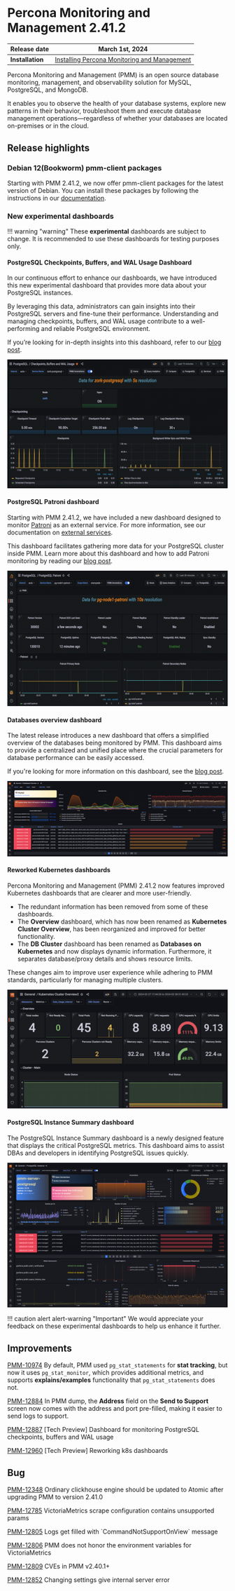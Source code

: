 # Percona Monitoring and Management 2.41.2

| **Release date** | March 1st, 2024                                                                                   |
| ----------------- | ----------------------------------------------------------------------------------------------- |
| **Installation** | [Installing Percona Monitoring and Management](https://www.percona.com/software/pmm/quickstart) |

Percona Monitoring and Management (PMM) is an open source database monitoring, management, and observability solution for MySQL, PostgreSQL, and MongoDB.

It enables you to observe the health of your database systems, explore new patterns in their behavior, troubleshoot them and execute database management operations—regardless of whether your databases are located on-premises or in the cloud.

## Release highlights


### Debian 12(Bookworm) pmm-client packages

Starting with PMM 2.41.2, we now offer pmm-client packages for the latest version of Debian. You can install these packages by following the instructions in our [documentation](https://docs.percona.com/percona-monitoring-and-management/setting-up/client/index.html#package-manager).

### New experimental dashboards

!!! warning "warning"
    These **experimental** dashboards are subject to change. It is recommended to use these dashboards for testing purposes only.

#### PostgreSQL Checkpoints, Buffers, and WAL Usage Dashboard

In our continuous effort to enhance our dashboards, we have introduced this new experimental dashboard that provides more data about your PostgreSQL instances.

By leveraging this data, administrators can gain insights into their PostgreSQL servers and fine-tune their performance. Understanding and managing checkpoints, buffers, and WAL usage contribute to a well-performing and reliable PostgreSQL environment.

If you’re looking for in-depth insights into this dashboard, refer to our [blog post](https://www.percona.com/blog/postgresql-checkpoints-buffers-and-wal-usage-with-percona-monitoring-and-management/).

![!image](../_images/pg_checkpoints_buffers_wal_dashboard.png)

#### PostgreSQL Patroni dashboard

Starting with PMM 2.41.2, we have included a new dashboard designed to monitor [Patroni](https://patroni.readthedocs.io/en/latest/) as an external service. For more information, see our documentation on [external services](https://docs.percona.com/percona-monitoring-and-management/setting-up/client/external.html).

This dashboard facilitates gathering more data for your PostgreSQL cluster inside PMM. Learn more about this dashboard and how to add Patroni monitoring by reading our [blog post](https://www.percona.com/blog/monitoring-a-postgresql-patroni-cluster/).

![!image](../_images/patroni_dashboard.png)


#### Databases overview dashboard

The latest release introduces a new dashboard that offers a simplified overview of the databases being monitored by PMM. This dashboard aims to provide a centralized and unified place where the crucial parameters for database performance can be easily accessed. 

If you're looking for more information on this dashboard, see the [blog post]().

![!image](../_images/databases_overview_dashboard.png)

#### Reworked Kubernetes dashboards

Percona Monitoring and Management (PMM) 2.41.2 now features improved Kubernetes dashboards that are clearer and more user-friendly.

- The redundant information has been removed from some of these dashboards.
- The **Overview** dashboard, which has now been renamed as **Kubernetes Cluster Overview**, has been reorganized and improved for better functionality.
- The **DB Cluster** dashboard has been renamed as **Databases on Kubernetes** and now displays dynamic information. Furthermore, it separates database/proxy details and shows resource limits. 

These changes aim to improve user experience while adhering to PMM standards, particularly for managing multiple clusters.

![!image](../_images/reworked_k8s_dashboard.png)


#### PostgreSQL Instance Summary dashboard

The PostgreSQL Instance Summary dashboard is a newly designed feature that displays the critical PostgreSQL metrics. This dashboard aims to assist DBAs and developers in identifying PostgreSQL issues quickly.

![!image](../_images/pg_instance_summary_dashboard.png)


!!! caution alert alert-warning "Important"
    We would appreciate your feedback on these experimental dashboards to help us enhance it further.

## Improvements


[PMM-10974](https://perconadev.atlassian.net/browse/PMM-10974) By default, PMM used `pg_stat_statements` for **stat tracking**, but now it uses `pg_stat_monitor`, which provides additional metrics, and supports **explains/examples** functionality that `pg_stat_statements` does not.


[PMM-12884](https://perconadev.atlassian.net/browse/PMM-12884) In PMM dump, the **Address** field on the **Send to Support** screen now comes with the address and port pre-filled, making it easier to send logs to support.

[PMM-12887](https://perconadev.atlassian.net/browse/PMM-12887) \[Tech Preview\] Dashboard for monitoring PostgreSQL checkpoints, buffers and WAL usage

[PMM-12960](https://perconadev.atlassian.net/browse/PMM-12960) \[Tech Preview\] Reworking k8s dashboards

## Bug

[PMM-12348](https://perconadev.atlassian.net/browse/PMM-12348) Ordinary clickhouse engine should be updated to Atomic after upgrading PMM to version 2.41.0

[PMM-12785](https://perconadev.atlassian.net/browse/PMM-12785) VictoriaMetrics scrape configuration contains unsupported params

[PMM-12805](https://perconadev.atlassian.net/browse/PMM-12805) Logs get filled with \`CommandNotSupportOnView\` message

[PMM-12806](https://perconadev.atlassian.net/browse/PMM-12806) PMM does not honor the environment variables for VictoriaMetrics

[PMM-12809](https://perconadev.atlassian.net/browse/PMM-12809) CVEs in PMM v2.40.1\+

[PMM-12852](https://perconadev.atlassian.net/browse/PMM-12852) Changing settings give internal server error
